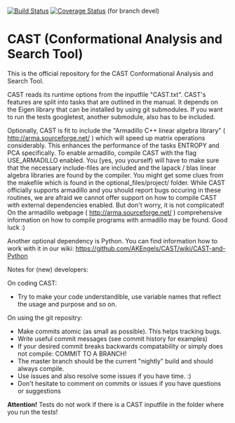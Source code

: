 [![Build Status](https://travis-ci.com/AKEngels/CAST.svg?branch=devel)](https://travis-ci.com/AKEngels/CAST) 
[![Coverage Status](https://coveralls.io/repos/github/AKEngels/CAST/badge.svg?branch=devel)](https://coveralls.io/github/AKEngels/CAST?branch=devel) (for branch devel)


# CAST (Conformational Analysis and Search Tool)
This is the official repository for the
CAST
Conformational Analysis and Search Tool.

CAST reads its runtime options from the inputfile "CAST.txt". CAST's features are split into tasks that are outlined in the manual. It depends on the Eigen library that can be installed by using git submodules. If you want to run the tests googletest, another submodule, also has to be included.

Optionally, CAST is fit to include the "Armadillo C++ linear algebra library" ( http://arma.sourceforge.net/ ) which will speed up matrix operations considerably. This enhances the performance of the tasks ENTROPY and PCA specifically. To enable armadillo, compile CAST with the flag USE_ARMADILLO enabled. You (yes, you yourself) will have to make sure that the necessary include-files are included and the lapack / blas linear algebra libraries are found by the compiler. You might get some clues from the makefile which is found in the optional_files/project/ folder. While CAST officially supports armadillo and you should report bugs occuring in these routines, we are afraid we cannot offer support on how to compile CAST with external dependencies enabled. But don't worry, it is not complicated! On the armadillo webpage ( http://arma.sourceforge.net/ ) comprehensive information on how to compile programs with armadillo may be found.  Good luck :)

Another optional dependency is Python. You can find information how to work with it in our wiki: https://github.com/AKEngels/CAST/wiki/CAST-and-Python


Notes for (new) developers:

On coding CAST:
- Try to make your code understandible, use variable names that reflect the usage and purpose and so on.

On using the git repositry:
- Make commits atomic (as small as possible). This helps tracking bugs.
- Write useful commit messages (see commit history for examples)
- If your desired commit breaks backwards compatability or simply does not compile: COMMIT TO A BRANCH!
- The master branch should be the current "nightly" build and should always compile.
- Use issues and also resolve some issues if you have time. :)
- Don't hesitate to comment on commits or issues if you have questions or suggestions

**Attention!**
Tests do not work if there is a CAST inputfile in the folder where you run the tests!
